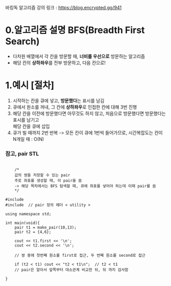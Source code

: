 바킹독 알고리즘 강의 링크 : https://blog.encrypted.gg/941

0.알고리즘 설명 BFS(Breadth First Search)
=========
- 다차원 배열에서 각 칸을 방문할 때, **너비를 우선으로** 방문하는 알고리즘
- 해당 칸의 **상하좌우**를 전부 방문하고, 다음 칸으로! </br>

1.예시 [절차]
====
1. 시작하는 칸을 큐에 넣고, **방문했다**는 표시를 남김
2. 큐에서 원소를 꺼내, 그 칸에 **상하좌우**로 인접한 칸에 대해 3번 진행
3. 해당 칸을 이전에 방문했다면 아무것도 하지 않고, 처음으로 방문했다면 방문했다는 표시를 남기고 </br>
해당 칸을 큐에 삽입
4. 큐가 빌 때까지 2번 반복
-> 모든 칸이 큐에 1번씩 들어가므로, 시간복잡도는 칸이 N개일 때 : O(N)

### 참고, pair STL ###
<pre>
  <code>
    /*
    값의 쌍을 저장할 수 있는 pair
    주로 좌표를 생성할 때, 이 pair을 씀
    -> 해당 목차에서는 BFS 탐색할 때, 큐에 좌표를 넣어야 하는데 이때 pair를 씀
    */

#include <iostream>
#include <utility> // pair 정의 헤더 < utility >

using namespace std;

int main(void){
    pair<int,int> t1 = make_pair(10,13);
    pair<int,int> t2 = {4,6};

    cout << t1.first << '\n';
    cout << t2.second << '\n';

    // 쌍 중에 첫번째 원소를 first로 접근, 두 번째 원소를 second로 접근

    if (t2 < t1) cout << "t2 < t1\n";  // t2 < t1
    // pair은 알아서 앞쪽부터 대소관계 비교한 뒤, 뒤 까지 검사함
    
}
  </code>
</pre>
